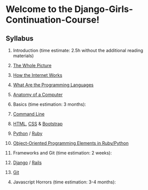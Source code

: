 # Welcome to the Django-Girls-Continuation-Course!

## Syllabus
1. Introduction (time estimate: 2.5h without the additional reading materials)
  1. [The Whole Picture](the_whole_picture.md)
  2. [How the Internet Works](how_does_the_internet_work.md) 
  3. [What Are the Programming Languages](programming_languages.md)
  4. [Anatomy of a Computer](anatomy_of_a_computer.md)

2. Basics (time estimation: 3 months):
  1. [Command Line](command_line.md)
  2. [HTML](html.md), [CSS](css.md) & [Bootstrap](bootstrap.md)
  3. [Python](python.md) / [Ruby](ruby.md)
  4. [Object-Oriented Programming Elements in Ruby/Python](oop.md)

3. Frameworks and Git (time estimation: 2 weeks): 
  1. [Django](django.md) / [Rails](rails.md)
  2. [Git](git.md)

4) Javascript Horrors (time estimation: 3-4 months): 
